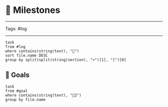 # 🚩 Milestones

---

Tags: #log

---

```dataview
task
from #log
where contains(string(text), "🚩")
sort file.name DESC
group by split(split(string(section), ">")[1], "]")[0]
```

## 🚀 Goals

```dataview
task
from #goal
where contains(string(text), "🚩2")
group by file.name
```

